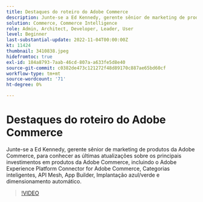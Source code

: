 ```yaml
---
title: Destaques do roteiro do Adobe Commerce
description: Junte-se a Ed Kennedy, gerente sênior de marketing de produtos da Adobe Commerce, para conhecer as últimas atualizações sobre os principais investimentos em produtos da Adobe Commerce
solution: Commerce, Commerce Intelligence
role: Admin, Architect, Developer, Leader, User
level: Beginner
last-substantial-update: 2022-11-04T00:00:00Z
kt: 11424
thumbnail: 3410838.jpeg
hidefromtoc: true
exl-id: 184a8793-7aab-46cd-807a-a633fe5d8e40
source-git-commit: c0382de473c121272f48d89170c887ae65bd60cf
workflow-type: tm+mt
source-wordcount: '71'
ht-degree: 0%

---
```


# Destaques do roteiro do Adobe Commerce

Junte-se a Ed Kennedy, gerente sênior de marketing de produtos da Adobe Commerce, para conhecer as últimas atualizações sobre os principais investimentos em produtos da Adobe Commerce, incluindo o Adobe Experience Platform Connector for Adobe Commerce, Categorias inteligentes, API Mesh, App Builder, Implantação azul/verde e dimensionamento automático.

>[!VIDEO](https://video.tv.adobe.com/v/3410838/?quality=12&learn=on)
